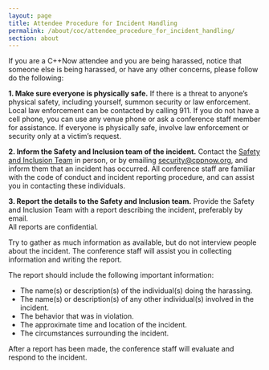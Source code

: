 ```yaml
---
layout: page
title: Attendee Procedure for Incident Handling
permalink: /about/coc/attendee_procedure_for_incident_handling/
section: about
---
```


If you are a C++Now attendee and you are being harassed, notice that someone 
else is being harassed, or have any other concerns, please follow do the following:

**1. Make sure everyone is physically safe.** If there is a threat to anyone’s 
physical safety, including yourself, summon security or law enforcement.  Local 
law enforcement can be contacted by calling 911. If you do not have a cell phone, 
you can use any venue phone or ask a conference staff member for assistance.  If 
everyone is physically safe, involve law enforcement or security only at a victim’s 
request.

**2. Inform the Safety and Inclusion team of the incident.**  Contact the 
[Safety and Inclusion Team](https://cppnow.org/about/staff/) in person, or by 
emailing [security@cppnow.org](mailto:security@cppnow.org), and inform them that 
an incident has occurred.  All conference staff are familiar with the code of 
conduct and incident reporting procedure, and can assist you in contacting these 
individuals.

**3. Report the details to the Safety and Inclusion team.**  Provide the Safety 
and Inclusion Team with a report describing the incident, preferably by email.  
All reports are confidential.

Try to gather as much information as available, but do not interview people about 
the incident. The conference staff will assist you in collecting information and 
writing the report.

The report should include the following important information:

- The name(s) or description(s) of the individual(s) doing the harassing.
- The name(s) or description(s) of any other individual(s) involved in the incident.
- The behavior that was in violation.
- The approximate time and location of the incident.
- The circumstances surrounding the incident.

After a report has been made, the conference staff will evaluate and respond to 
the incident.
